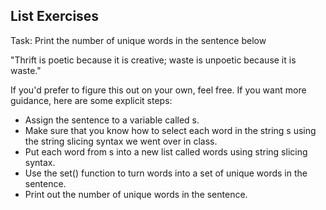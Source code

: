 ## List Exercises

Task: Print the number of unique words in the sentence below

"Thrift is poetic because it is creative; waste is unpoetic because it is waste."


If you'd prefer to figure this out on your own, feel free.  If you want more guidance, here are some explicit steps:

+ Assign the sentence to a variable called s.
+ Make sure that you know how to select each word in the string s using the string slicing syntax we went over in class.
+ Put each word from s into a new list called words using string slicing syntax.
+ Use the set() function to turn words into a set of unique words in the sentence.
+ Print out the number of unique words in the sentence.
